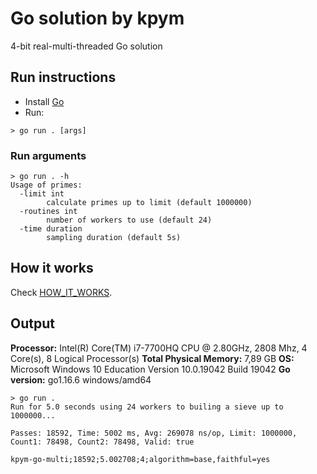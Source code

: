 # Go solution by kpym

4-bit real-multi-threaded Go solution

## Run instructions

 - Install [Go](https://golang.org/)
 - Run:
```
> go run . [args]
```

### Run arguments

```
> go run . -h
Usage of primes:
  -limit int
        calculate primes up to limit (default 1000000)
  -routines int
        number of workers to use (default 24)
  -time duration
        sampling duration (default 5s)
```

## How it works

Check [HOW_IT_WORKS](HOW_IT_WORKS.md).

## Output

**Processor:** Intel(R) Core(TM) i7-7700HQ CPU @ 2.80GHz, 2808 Mhz, 4 Core(s), 8 Logical Processor(s)
**Total Physical Memory:** 7,89 GB
**OS:** Microsoft Windows 10 Education Version 10.0.19042 Build 19042
**Go version:** go1.16.6 windows/amd64


```
> go run .
Run for 5.0 seconds using 24 workers to builing a sieve up to 1000000...

Passes: 18592, Time: 5002 ms, Avg: 269078 ns/op, Limit: 1000000, Count1: 78498, Count2: 78498, Valid: true

kpym-go-multi;18592;5.002708;4;algorithm=base,faithful=yes
```
